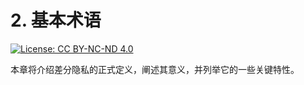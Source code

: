 # 2. 基本术语

[![License: CC BY-NC-ND 4.0](https://img.shields.io/badge/License-CC\_BY--NC--ND\_4.0-lightgrey.svg)](https://creativecommons.org/licenses/by-nc-nd/4.0/)

本章将介绍差分隐私的正式定义，阐述其意义，并列举它的一些关键特性。
